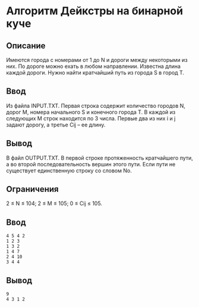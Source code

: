 <h1>Алгоритм Дейкстры на бинарной куче</h1>

<h2>Описание</h2>
<p>Имеются города с номерами от 1 до N и дороги между некоторыми из них. По дороге можно ехать в любом направлении. Известна длина каждой дороги. Нужно найти кратчайший путь из города S в город T.</p>

<h2>Ввод</h2>
<p>Из файла INPUT.TXT. Первая строка содержит количество городов N, дорог M, номера начального S и конечного города T. В каждой из следующих M строк находится по 3 числа. Первые два из них i и j задают дорогу, а третье Cij – ее длину.</p>

<h2>Вывод</h2>
<p>В файл OUTPUT.TXT. В первой строке протяженность кратчайшего пути, а во второй последовательность вершин этого пути. Если пути не существует единственную строку со словом No.</p>

<h2>Ограничения</h2>
2 ≤ N ≤ 104; 2 ≤ M ≤ 105; 0 ≤ Cij ≤ 105.

<h2>Ввод</h2>

```
4 5 4 2
1 2 3
1 3 2
1 4 7
2 4 10
3 4 4
```

<h2>Вывод</h2>

```
9
4 3 1 2
```
